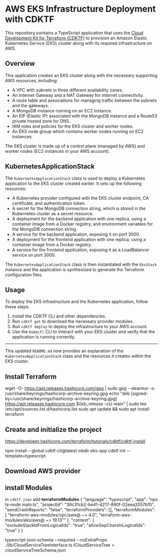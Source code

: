 # AWS EKS Infrastructure Deployment with CDKTF

This repository contains a TypeScript application that uses the [Cloud Development Kit for Terraform (CDKTF)](https://learn.hashicorp.com/tutorials/terraform/cdktf) to provision an Amazon Elastic Kubernetes Service (EKS) cluster along with its required infrastructure on AWS.

## Overview

This application creates an EKS cluster along with the necessary supporting AWS resources, including:

- A VPC with subnets in three different availability zones.
- An Internet Gateway and a NAT Gateway for internet connectivity.
- A route table and associations for managing traffic between the subnets and the gateways.
- A MongoDB instance running on an EC2 instance.
- An EIP (Elastic IP) associated with the MongoDB instance and a Route53 private hosted zone for DNS.
- IAM roles and policies for the EKS cluster and worker nodes.
- An EKS node group which contains worker nodes running on EC2 instances.

The EKS cluster is made up of a control plane (managed by AWS) and worker nodes (EC2 instances in your AWS account).

## KubernetesApplicationStack

The `KubernetesApplicationStack` class is used to deploy a Kubernetes application to the EKS cluster created earlier. It sets up the following resources:

- A Kubernetes provider configured with the EKS cluster endpoint, CA certificate, and authentication token.
- A secret for the MongoDB connection string, which is stored in the Kubernetes cluster as a secret resource.
- A deployment for the backend application with one replica, using a container image from a Docker registry, and environment variables for the MongoDB connection string.
- A service for the backend application, exposing it on port 3000.
- A deployment for the frontend application with one replica, using a container image from a Docker registry.
- A service for the frontend application, exposing it as a LoadBalancer service on port 3000.

The `KubernetesApplicationStack` class is then instantiated with the `EksStack` instance and the application is synthesized to generate the Terraform configuration files.

## Usage

To deploy the EKS infrastructure and the Kubernetes application, follow these steps:

1. Install the CDKTF CLI and other dependencies.
2. Run `cdktf get` to download the necessary provider modules.
3. Run `cdktf deploy` to deploy the infrastructure to your AWS account.
4. Use the `kubectl` CLI to interact with your EKS cluster and verify that the application is running correctly.

---

This updated `README.md` now provides an explanation of the `KubernetesApplicationStack` class and the resources it creates within the EKS cluster.



## Install Terraform

wget -O- https://apt.releases.hashicorp.com/gpg | sudo gpg --dearmor -o /usr/share/keyrings/hashicorp-archive-keyring.gpg
echo "deb [signed-by=/usr/share/keyrings/hashicorp-archive-keyring.gpg] https://apt.releases.hashicorp.com $(lsb_release -cs) main" | sudo tee /etc/apt/sources.list.d/hashicorp.list
sudo apt update && sudo apt install terraform


## Create and initialize the project 
https://developer.hashicorp.com/terraform/tutorials/cdktf/cdktf-install

npm install --global cdktf-cli@latest
mkdir eks-app
cdktf init --template=typescript

## Download AWS provider


## install Modules

in ```cdktf.json``` add **terraformModules**
{
  "language": "typescript",
  "app": "npx ts-node main.ts",
  "projectId": "36c31cb2-be41-4217-890f-02eea2057b10",
  "sendCrashReports": "false",
  "terraformProviders": [],
  "terraformModules": [
   "terraform-aws-modules/vpc/aws@ ~> 4.0",
    "terraform-aws-modules/eks/aws@ ~> 19.13""
  ],
  "context": {
    "excludeStackIdFromLogicalIds": "true",
    "allowSepCharsInLogicalIds": "true"
  }
}











typescript-json-schema --required --noExtraProps ./lib/CloudServiceTreeInterface.ts ICloudServiceTree > cloudServiceTreeSchema.json